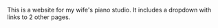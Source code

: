 This is a website for my wife's piano studio. It includes a dropdown with links to 2 other pages.   

